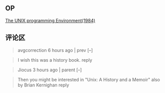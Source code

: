 ## OP

[The UNIX programming Environment(1984)](https://news.ycombinator.com/item?id=32604322)

## 评论区

> avgcorrection 6 hours ago | prev [–]

>I wish this was a history book.
reply

  
>  Jiocus 3 hours ago | parent [–]
  
>  Then you might be interested in
      "Unix: A History and a Memoir" 
      also by Brian Kernighan
      reply